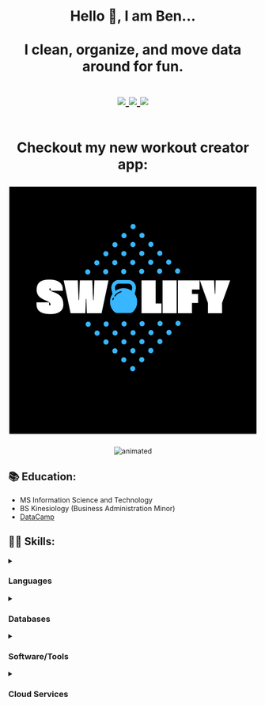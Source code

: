 <h1 align="center">
  Hello 👋, I am Ben...
  <br><br>
  I clean, organize, and move data around for fun.
  <br><br>
  <a href="https://www.linkedin.com/in/b-gar/" target="_blank">
    <img src="https://img.shields.io/badge/linkedin-%230077B5.svg?&style=for-the-badge&logo=linkedin&logoColor=white">
  </a>
  <a href="https://bgars.com/" target="_blank">
    <img src="https://img.shields.io/badge/website-000000?style=for-the-badge&logo=About.me&logoColor=white">
  </a>
  <a href="mailto:garskb@gmail.com" target="_blank">
    <img src="https://img.shields.io/badge/Gmail-D14836?style=for-the-badge&logo=gmail&logoColor=white">
  </a>
  <br><br>
  <p>Checkout my new workout creator app:</p>
  <img src="https://github.com/b-gar/b-gar/blob/master/swolify.png">
</h1>
<p align="center">
  <img src="https://media.giphy.com/media/FoVzfcqCDSb7zCynOp/giphy.gif?cid=ecf05e47oguewy6aq3gadoa6j4xm98s3ak50qott40qj7r8o&rid=giphy.gif&ct=g" alt="animated" height="240" width="240">
</p>

## 📚 Education:

- MS Information Science and Technology
- BS Kinesiology (Business Administration Minor)
- [DataCamp](https://www.datacamp.com/)

## 👩‍💻 Skills:

<details>
  <summary><h3>Languages</h3></summary>
  &nbsp;&nbsp;&nbsp;&nbsp;&nbsp;&nbsp; 
  <img src="https://img.shields.io/badge/Python-%233776AB.svg?&style=for-the-badge&logo=Python&logoColor=white">
  <img src="https://img.shields.io/badge/r-%23276DC3.svg?&style=for-the-badge&logo=r&logoColor=white">
  <img src="https://img.shields.io/badge/HTML5-E34F26?style=for-the-badge&logo=html5&logoColor=white">
  <img src="https://img.shields.io/badge/CSS3-1572B6?style=for-the-badge&logo=css3&logoColor=white">
</details>

<details>
  <summary><h3>Databases</h3></summary>
  &nbsp;&nbsp;&nbsp;&nbsp;&nbsp;&nbsp; 
  <img src="https://img.shields.io/badge/PostgreSQL-316192?style=for-the-badge&logo=postgresql&logoColor=white">
  <img src="https://img.shields.io/badge/Amazon%20DynamoDB-4053D6?style=for-the-badge&logo=Amazon%20DynamoDB&logoColor=white">
  <img src="https://img.shields.io/badge/Microsoft%20SQL%20Server-CC2927?style=for-the-badge&logo=microsoft%20sql%20server&logoColor=white">
</details>

<details>
  <summary><h3>Software/Tools</h3></summary>
  &nbsp;&nbsp;&nbsp;&nbsp;&nbsp;&nbsp; 
  <img src="https://img.shields.io/badge/Docker-2CA5E0?style=for-the-badge&logo=docker&logoColor=white">
  <img src="https://img.shields.io/badge/dbt-FF694B?style=for-the-badge&logo=dbt&logoColor=white">
  <img src="https://img.shields.io/badge/GIT-E44C30?style=for-the-badge&logo=git&logoColor=white">
  <img src="https://img.shields.io/badge/Apache_Spark-FFFFFF?style=for-the-badge&logo=apachespark&logoColor=#E35A16">
  <img src="https://img.shields.io/badge/Jupyter-F37626.svg?&style=for-the-badge&logo=Jupyter&logoColor=white">
  <img src="https://img.shields.io/badge/PowerBI-F2C811?style=for-the-badge&logo=Power%20BI&logoColor=white">
  <img src="https://img.shields.io/badge/Jira-0052CC?style=for-the-badge&logo=Jira&logoColor=white">
</details>

<details>
  <summary><h3>Cloud Services</h3></summary>
  &nbsp;&nbsp;&nbsp;&nbsp;&nbsp;&nbsp; 
  <img src="https://img.shields.io/badge/Amazon_AWS-FF9900?style=for-the-badge&logo=amazonaws&logoColor=white">
  <img src="https://img.shields.io/badge/Google_Cloud-4285F4?style=for-the-badge&logo=google-cloud&logoColor=white">
</details>
